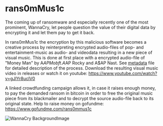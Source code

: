 # rans0mMus1c

The coming up of ransomware and especially recently one of the most prominent, WannaCry, 
let people question the value of their digital data by encrypting it and let them pay to get it back.

In rans0mMus1c the encryption by this malicious software becomes a creative process by reinterpreting encrypted audio-files 
of pop- and entertainment-music as audio- and videodata resulting in a new piece of visual music.
This is done at first place with a encrypted audio-file of "Money Man" by A$AP Mob ft. A$AP Rocky and A$AP Nast.
See [metadata](_meta/metadata.md) file for detailed description of the process. 
Download the resulting visual music video in releases or watch it on youtube: https://www.youtube.com/watch?v=gJlYr8uclV0


A linked crowdfunding campaign allows it, in case it raises enough money, to pay the demanded ransom in bitcoin in order
to free the original music piece from its blackmailer and to decrypt the source audio-file back to its original state.
Help to raise money on gofundme: https://www.gofundme.com/rans0mmus1c 


![WannaCry BackgroundImage](https://raw.githubusercontent.com/digital3mpire/SUPER-INFORMATION-HIGH-MARKET/master/damian_t_dziwis/rans0mMus1c/_meta/%40WanaDecryptor%40.bmp)
